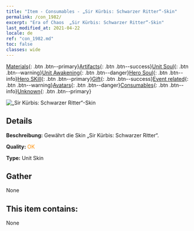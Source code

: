 ```yaml
---
title: "Item - Consumables - „Sir Kürbis: Schwarzer Ritter“-Skin"
permalink: /con_1982/
excerpt: "Era of Chaos  „Sir Kürbis: Schwarzer Ritter“-Skin"
last_modified_at: 2021-04-22
locale: de
ref: "con_1982.md"
toc: false
classes: wide
---
```

 [Materials](/ItemsDE/){: .btn .btn--primary}[Artifacts](/ItemsDE/Artifacts/){: .btn .btn--success}[Unit Soul](/ItemsDE/UnitSoul/){: .btn .btn--warning}[Unit Awakening](/ItemsDE/UnitAwakening/){: .btn .btn--danger}[Hero Soul](/ItemsDE/HeroSoul/){: .btn .btn--info}[Hero SKill](/ItemsDE/HeroSkill/){: .btn .btn--primary}[Gift](/ItemsDE/Gift/){: .btn .btn--success}[Event related](/ItemsDE/Events/){: .btn .btn--warning}[Avatars](/ItemsDE/Avatars/){: .btn .btn--danger}[Consumables](/ItemsDE/Consumables/){: .btn .btn--info}[Unknown](/ItemsDE/Unknown/){: .btn .btn--primary}

 ![„Sir Kürbis: Schwarzer Ritter“-Skin](/images/u/ti_siwangqishipifu.jpg)

## Details
 **Beschreibung:** Gewährt die Skin „Sir Kürbis: Schwarzer Ritter“.

 **Quality:** <span style="color: #FF8C00">OK</span>

 **Type:** Unit Skin

## Gather

  None

## This item contains:

  None


